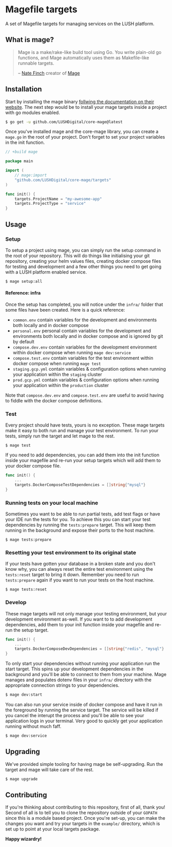 # Magefile targets
A set of Magefile targets for managing services on the LUSH platform.

## What is mage?
> Mage is a make/rake-like build tool using Go. You write plain-old go functions, and Mage automatically uses them as Makefile-like runnable targets.
>
> – [Nate Finch](https://github.com/natefinch) creator of [Mage](https://magefile.org/)

## Installation
Start by installing the mage binary [follwing the documentation on their website](https://magefile.org/). The next step would be to install your mage targets inside a project with go modules enabled.

```bash
$ go get -u github.com/LUSHDigital/core-mage@latest
```

Once you've installed mage and the core-mage library, you can create a `mage.go` in the root of your project. Don't forget to set your project variables in the init function.

```go
// +build mage

package main

import (
	// mage:import
	"github.com/LUSHDigital/core-mage/targets"
)

func init() {
	targets.ProjectName = "my-awesome-app"
	targets.ProjectType = "service"
}
```

## Usage

### Setup
To setup a project using mage, you can simply run the setup command in the root of your repository. This will do things like initialising your git repository, creating your helm values files, creating docker compose files for testing and development and a few other things you need to get going with a LUSH platform enabled service.

```bash
$ mage setup:all
```

#### Reference: infra
Once the setup has completed, you will notice under the `infra/` folder that some files have been created. Here is a quick reference:

- `common.env` contain variables for the development and environments both locally and in docker compose
- `personal.env` personal contain variables for the development and environments both locally and in docker compose and is ignored by git by default
- `compose.dev.env` contain variables for the development environment within docker compose when running `mage dev:service`
- `compose.test.env` contain variables for the test environment within docker compose when running `mage test`
- `staging.gcp.yml` contain variables & configuration options when running your application within the `staging` cluster
- `prod.gcp.yml` contain variables & configuration options when running your application within the `production` cluster

Note that `compose.dev.env` and `compose.test.env` are useful to avoid having to fiddle with the docker compose definitions.

### Test
Every project should have tests, yours is no exception. These mage targets make it easy to both run and manage your test environment. To run your tests, simply run the target and let mage to the rest.

```
$ mage test
```

If you need to add dependencies, you can add them into the init function inside your magefile and re-run your setup targets which will add them to your docker compose file.

```go
func init() {
    ...
    targets.DockerComposeTestDependencies = []string{"mysql"}
}
```

### Running tests on your local machine
Sometimes you want to be able to run partial tests, add test flags or have your IDE run the tests for you. To achieve this you can start your test dependencies by running the `tests:prepare` target. This will keep them running in the background and expose their ports to the host machine.

```
$ mage tests:prepare
```

### Resetting your test environment to its original state
If your tests have gotten your database in a broken state and you don't know why, you can always reset the entire test environment using the `tests:reset` target to bring it down. Remember you need to run `tests:prepare` again if you want to run your tests on the host machine.

```
$ mage tests:reset
```

### Develop
These mage targets will not only manage your testing environment, but your development environment as-well. If you want to to add development dependencies, add them to your init function inside your magefile and re-run the setup target.

```go
func init() {
    ...
    targets.DockerComposeDevDependencies = []string{"redis", "mysql"}
}
```

To only start your dependencies without running your application run the start target. This spins up your development dependencies in the background and you'll be able to connect to them from your machine. Mage manages and populates dotenv files in your `infra/` directory with the appropriate connection strings to your dependencies.

```bash
$ mage dev:start
```

You can also run your service inside of docker compose and have it run in the foreground by running the service target. The service will be killed if you cancel the interupt the process and you'll be able to see your application logs in your terminal. Very good to quickly get your application running without much faff.

```bash
$ mage dev:service
```

## Upgrading
We've provided simple tooling for having mage be self-upgrading. Run the target and mage will take care of the rest.

```bash
$ mage upgrade
```

## Contributing
If you're thinking about contributing to this repository, first of all, thank you! Second of all is to tell you to clone the repository outside of your `GOPATH` since this is a module based project. Once you're set-up, you can make the changes you want and try your targets in the `example/` directory, which is set up to point at your local targets package.

**Happy wizardry!**